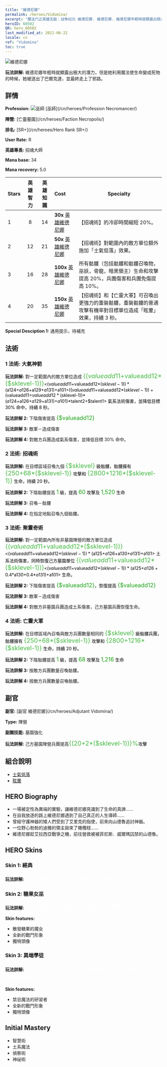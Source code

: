 ```yaml
---
title: "維德尼娜"
permalink: /heroes/Vidomina/
excerpt: "魔法门之英雄无敌：战争纪元 維德尼娜. 維德尼娜. 維德尼娜年輕時就顯露出極大的潛力，但是她利用魔法使生命變成死物的時候，她被逐出了巴爾克達，並最終走上了邪路。"
heroID: 60502
QR: hero_60502
last_modified_at: 2021-06-22
locale: cn
ref: "Vidomina"
toc: true
---
```

  ![維德尼娜](/images/h/h_Vidomina.jpg)

 **玩法詳解:** 維德尼娜年輕時就顯露出極大的潛力，但是她利用魔法使生命變成死物的時候，她被逐出了巴爾克達，並最終走上了邪路。
## 詳情
 **Profession:** ![巫師](/images/h/h_prof_6.png)  [巫師](/cn/heroes/Profession Necromancer/)

 **陣營:** [亡靈墓園](/cn/heroes/Faction Necropolis/)

 **排名:** [SR+](/cn/heroes/Hero Rank SR+/)

 **User Rate:** R

 **英雄專長:** 招魂大師

 **Mana base:** 34

 **Mana recovery:** 5.0


  | Stars | 英雄智力 | 英雄知識 | Cost |     Specialty     |
  |---------|:---------------:|:---------------:|:--|--------------------|
  |    1    | 8 | 14 | **30x** [英雄維德尼娜](/cn/Items/her_372/) | 【招魂術】的冷卻時間縮短 20%。 |
  |    2    | 12 | 21 | **50x** [英雄維德尼娜](/cn/Items/her_372/) | 【招魂術】對範圍內的敵方單位額外施加「士氣低落」效果。 |
  |    3    | 16 | 28 | **100x** [英雄維德尼娜](/cn/Items/her_372/) | 所有骷髏（包括骷髏和骷髏召喚物，巫妖，骨龍，暗黑領主）生命和攻擊提高 20%，兵團傷害和兵團免傷提高 10%。 |
  |    4    | 20 | 35 | **150x** [英雄維德尼娜](/cn/Items/her_372/) | 【招魂術】和【亡靈大軍】可召喚出更強力的重裝骷髏，重裝骷髏的普通攻擊有機率對目標單位造成「眩暈」效果，持續 3 秒。 |

 **Special Desciption 1:** 通用提示，待補充

## 法術
### 1 法術: 大氣神箭
 **玩法詳解:** 對一定範圍內的敵方單位造成 <span style="color: #48b946;font-size:20px">{($valueadd11+$valueadd12*($sklevel-1))}</span><span style="color: black"><($valueadd11+$valueadd12*($sklevel-1))*($a124+$a126+$a129+$a131)+$a101+(($valueadd11+$valueadd12*($sklevel-1))+($valueadd11+$valueadd12*($sklevel-1))*($a124+$a126+$a129+$a131)+$a101)*$talent2+$talent1> 氣系法術傷害，並降低目標 30% 命中，持續 8 秒。

 **玩法詳解 2:** 下階傷害提高 <span style="color: #1ca216;font-size:18px">{$valueadd12}</span><span style="color: black">

 **玩法詳解 3:** 敵軍－造成傷害

 **玩法詳解 4:** 對敵方兵團造成氣系傷害，並降低目標 30% 命中。

### 2 法術: 招魂術
 **玩法詳解:** 在目標區域召喚九個 <span style="color: #48b946;font-size:20px">{$sklevel}</span><span style="color: black"> 級骷髏，骷髏擁有 <span style="color: #48b946;font-size:20px">{250+68*($sklevel-1)}</span><span style="color: black"> 攻擊和 <span style="color: #48b946;font-size:20px">{2800+1216*($sklevel-1)}</span><span style="color: black"> 生命，持續 20 秒。

 **玩法詳解 2:** 下階骷髏提高 <span style="color: #1ca216;font-size:18px">1</span><span style="color: black"> 級，提高 <span style="color: #1ca216;font-size:18px">60</span><span style="color: black"> 攻擊及 <span style="color: #1ca216;font-size:18px">1,520</span><span style="color: black"> 生命

 **玩法詳解 3:** 召喚－骷髏

 **玩法詳解 4:** 在指定地點召喚九個骷髏。

### 3 法術: 聚靈奇術
 **玩法詳解:** 對一定範圍內所有非墓園陣營的敵方單位造成 <span style="color: #48b946;font-size:20px">{($valueadd11+$valueadd12*($sklevel-1))}</span><span style="color: black"><($valueadd11+$valueadd12*($sklevel-1))*($a125+$a126+$a130+$a131)+$a101> 土系法術傷害，同時恢復己方墓園單位 <span style="color: #48b946;font-size:20px">{($valueadd11+$valueadd12*($sklevel-1))}</span><span style="color: black"><($valueadd11+$valueadd12*($sklevel-1))*($a125+$a126+0.4*$a130+0.4*$a131)+$a101> 生命。

 **玩法詳解 2:** 下階傷害提高 <span style="color: #1ca216;font-size:18px">{$valueadd12}</span><span style="color: black">，恢復提高 <span style="color: #1ca216;font-size:18px">{$valueadd12}</span><span style="color: black">

 **玩法詳解 3:** 敵軍－造成傷害

 **玩法詳解 4:** 對敵方非墓園兵團造成土系傷害，己方墓園兵團恢復生命。

### 4 法術: 亡靈大軍
 **玩法詳解:** 在目標區域內召喚與敵方兵團數量相同的 <span style="color: #48b946;font-size:20px">{$sklevel}</span><span style="color: black"> 級骷髏兵團，骷髏擁有 <span style="color: #48b946;font-size:20px">{250+68*($sklevel-1)}</span><span style="color: black"> 攻擊和 <span style="color: #48b946;font-size:20px">{2800+1216*($sklevel-1)}</span><span style="color: black"> 生命，持續 20 秒。

 **玩法詳解 2:** 下階骷髏提高 <span style="color: #1ca216;font-size:18px">1</span><span style="color: black"> 級，提高 <span style="color: #1ca216;font-size:18px">68</span><span style="color: black"> 攻擊及 <span style="color: #1ca216;font-size:18px">1,216</span><span style="color: black"> 生命

 **玩法詳解 3:** 按敵方兵團數量召喚骷髏。

 **玩法詳解 4:** 按敵方兵團數量召喚骷髏。


## 副官

 **副官:**  [副官 維德尼娜](/cn/heroes/Adjutant Vidomina/) 

 **Type:**  陣營 

 **副關技能:**  墓園強化 

 **玩法詳解:** 己方墓園陣營兵團提高<span style="color: #48b946;font-size:20px">{(20+2*($sklevel-1))}%</span><span style="color: black">攻擊

## 組合說明

* [士氣低落](/cn/combination/士氣低落/) 
* [眩暈](/cn/combination/眩暈/) 

## HERO Biography
   - 一場被定性為異端的實驗，讓維德尼娜見識到了生命的真諦……
   - 在自我放逐的路上維德尼娜遇到了自己真正的人生導師……
   - 曾經守護神器的矮人們受到了艾里克的指使，前來向山德魯追討神器。
   - 一位野心勃勃的迪雅的領主拋來了橄欖枝……
   - 維德尼娜趁艾拉西亞戰爭之機，前往營救被被菲尼斯．威爾瑪囚禁的山德魯。

## HERO Skins
### Skin 1: **經典**

 **玩法詳解:** <span style="color: #ffffff;font-size:20px">死亡如同天體，吸引著白骨的潮汐吞沒一切！</span>


### Skin 2: **糖果女巫**

 **玩法詳解:** <span style="color: #ffffff;font-size:20px">純潔無暇的靈魂總是會被節日和糖果所吸引。</span>

 **Skin features:** 

   - 散發糖果的魔女
   - 全新的戰鬥形象
   - 獨特頭像

### Skin 3: **異端學徒**

 **玩法詳解:** <span style="color: #ffffff;font-size:20px">大部分人看到了死亡的醜惡與混亂，而我看到了永恆的真諦。</span>

 **Skin features:** 

   - 禁忌魔法的研習者
   - 全新的戰鬥形象
   - 獨特頭像


## Initial Mastery
   - 智慧術
   - 土系魔法
   - 偵察術
   - 神祕術
